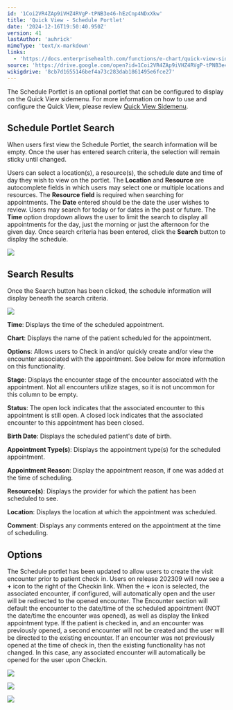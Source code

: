 ```yaml
---
id: '1Coi2VR4ZAp9iVHZ4RVgP-tPNB3e46-hEzCnp4NDxXkw'
title: 'Quick View - Schedule Portlet'
date: '2024-12-16T19:50:40.950Z'
version: 41
lastAuthor: 'auhrick'
mimeType: 'text/x-markdown'
links:
  - 'https://docs.enterprisehealth.com/functions/e-chart/quick-view-sidemenu/'
source: 'https://drive.google.com/open?id=1Coi2VR4ZAp9iVHZ4RVgP-tPNB3e46-hEzCnp4NDxXkw'
wikigdrive: '8cb7d1655146bef4a73c283dab1861495e6fce27'
---
```

The Schedule Portlet is an optional portlet that can be configured to display on the Quick View sidemenu. For more information on how to use and configure the Quick View, please review [Quick View Sidemenu](https://docs.enterprisehealth.com/functions/e-chart/quick-view-sidemenu/).

## Schedule Portlet Search

When users first view the Schedule Portlet, the search information will be empty. Once the user has entered search criteria, the selection will remain sticky until changed.

Users can select a location(s), a resource(s), the schedule date and time of day they wish to view on the portlet. The **Location** and **Resource** are autocomplete fields in which users may select one or multiple locations and resources. The **Resource field** is required when searching for appointments. The **Date** entered should be the date the user wishes to review. Users may search for today or for dates in the past or future. The **Time** option dropdown allows the user to limit the search to display all appointments for the day, just the morning or just the afternoon for the given day. Once search criteria has been entered, click the **Search** button to display the schedule.

![](../quick-view-schedule-portlet.assets/f1f6f17ac53f5d334db367a5b6e69b22.png)

## Search Results

Once the Search button has been clicked, the schedule information will display beneath the search criteria.

![](../quick-view-schedule-portlet.assets/4982836441cc19976398fdc6acc22b1f.png)

**Time**: Displays the time of the scheduled appointment.

**Chart**: Displays the name of the patient scheduled for the appointment.

**Options**: Allows users to Check in and/or quickly create and/or view the encounter associated with the appointment. See below for more information on this functionality.

**Stage**: Displays the encounter stage of the encounter associated with the appointment. Not all encounters utilize stages, so it is not uncommon for this column to be empty.

**Status**: The open lock indicates that the associated encounter to this appointment is still open. A closed lock indicates that the associated encounter to this appointment has been closed.

**Birth Date**: Displays the scheduled patient's date of birth.

**Appointment Type(s)**: Displays the appointment type(s) for the scheduled appointment.

**Appointment Reason**: Display the appointment reason, if one was added at the time of scheduling.

**Resource(s)**: Displays the provider for which the patient has been scheduled to see.

**Location**: Displays the location at which the appointment was scheduled.

**Comment**: Displays any comments entered on the appointment at the time of scheduling.

## Options

The Schedule portlet has been updated to allow users to create the visit encounter prior to patient check in. Users on release 202309 will now see a **+** icon to the right of the Checkin link.  When the **+** icon is selected, the associated encounter, if configured, will automatically open and the user will be redirected to the opened encounter. The Encounter section will default the encounter to the date/time of the scheduled appointment (NOT the date/time the encounter was opened), as well as display the linked appointment type. If the patient is checked in, and an encounter was previously opened, a second encounter will not be created and the user will be directed to the existing encounter. If an encounter was not previously opened at the time of check in, then the existing functionality has not changed. In this case, any associated encounter will automatically be opened for the user upon Checkin.

![](../quick-view-schedule-portlet.assets/d377faa3048677dc876563d0272251d4.png)

![](../quick-view-schedule-portlet.assets/6ddea52a920bb927c5d99feb139e7292.png)

![](../quick-view-schedule-portlet.assets/d46d614ee1f16ebfe5f0a069bef93141.png)
